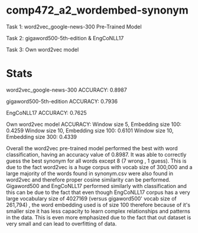 # comp472_a2_wordembed-synonym

Task 1: word2vec_google-news-300 Pre-Trained Model

Task 2: gigaword500-5th-edition & EngCoNLL17 

Task 3: Own word2vec model

# Stats
word2vec_google-news-300 ACCURACY: 0.8987

gigaword500-5th-edition ACCURACY: 0.7936

EngCoNLL17 ACCURACY: 0.7625

Own word2vec model ACCURACY:  Window size 5, Embedding size 100: 0.4259
                              Window size 10, Embedding size 100: 0.6101
                              Window size 10, Embedding size 300: 0.4339

Overall the word2vec pre-trained model performed the best with word classification, having an accuracy value of 0.8987. It was able to correctly guess the best synonym for all words except 8 (7 wrong , 1 guess). This is due to the fact word2vec is a huge corpus with vocab size of 300,000 and a large majority of the words found in synonym.csv were also found in word2vec and therefore proper cosine similarity can be performed. Gigaword500 and EngCoNLL17 performed similarly with classification and this can be due to the fact that even though EngCoNLL17 corpus has a very large vocabulary size of 4027169 (versus gigaword500' vocab size of 261,794) , the word embedding used is of size 100 therefore because of it's smaller size it has less capacity to learn complex relationships and patterns in the data. This is even more emphasized due to the fact that out dataset is very small and can lead to overfitting of data.

